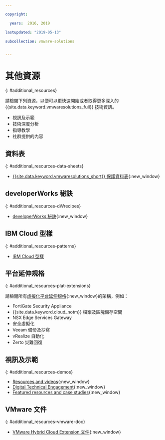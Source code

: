 ```yaml
---

copyright:

  years:  2016, 2019

lastupdated: "2019-05-13"

subcollection: vmware-solutions


---
```


# 其他資源
{: #additional_resources}

請檢閱下列資源，以便可以更快速開始或者取得更多深入的 {{site.data.keyword.vmwaresolutions_full}} 技術資訊。
* 視訊及示範
* 技術深度分析
* 指導教學
* 社群提供的內容

## 資料表
{: #additional_resources-data-sheets}

* [{{site.data.keyword.vmwaresolutions_short}} 保護資料表](https://www.ibm.com/software/reports/compatibility/clarity-reports/report/html/softwareReqsForProduct?deliverableId=236C87407E7411E6BA51E79BE9476040){:new_window}

## developerWorks 秘訣
{: #additional_resources-dWrecipes}

* [developerWorks 秘訣](https://developer.ibm.com/recipes/tutorials/?s=VMware+Solutions){:new_window}

## IBM Cloud 型樣
{: #additional_resources-patterns}

* [IBM Cloud 型樣](https://ibmcloudpatterns.mybluemix.net/#862581F800007C53/862581F800007DD5/862581D000837B23)

## 平台延伸規格
{: #additional_resources-plat-extensions}

請檢閱所有[虛擬化平台延伸規格](https://www.ibm.com/cloud/garage/architectures/virtualizationArchitecture/allvirtualizationextensions){:new_window}的架構，例如：
* FortiGate Security Appliance
* {{site.data.keyword.cloud_notm}} 檔案及區塊儲存空間
* NSX Edge Services Gateway
* 安全虛擬化
* Veeam 備份及抄寫
* vRealize 自動化
* Zerto 災難回復

## 視訊及示範
{: #additional_resources-demos}

* [Resources and videos](https://www.ibm.com/cloud/garage/architectures/virtualizationArchitecture/resources){:new_window}
* [Digital Technical Engagement](https://ibm-dte.mybluemix.net/vmware){:new_window}
* [Featured resources and case studies](https://www.ibm.com/cloud/vmware/resources){:new_window}

## VMware 文件
{: #additional_resources-vmware-doc}

* [VMware Hybrid Cloud Extension 文件](https://cloud.vmware.com/vmware-hcx/resources){:new_window}
